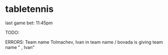 # tabletennis

last game bet: 11:45pm 


TODO:

ERRORS:
Team name Tolmachev, Ivan in team name / bovada is giving team name " , Ivan"